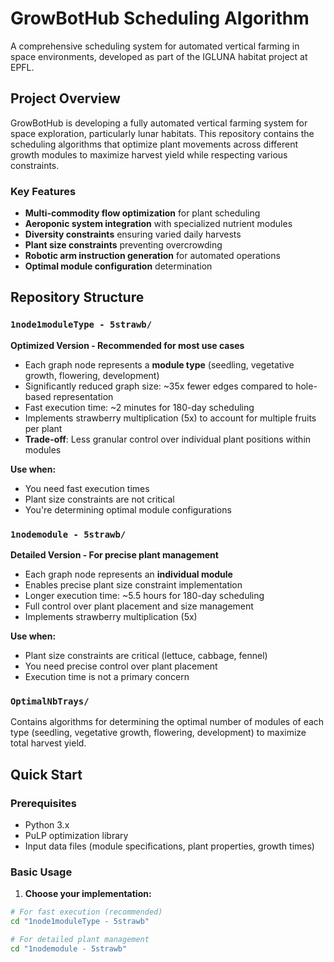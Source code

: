 # GrowBotHub Scheduling Algorithm

A comprehensive scheduling system for automated vertical farming in space environments, developed as part of the IGLUNA habitat project at EPFL.

## Project Overview

GrowBotHub is developing a fully automated vertical farming system for space exploration, particularly lunar habitats. This repository contains the scheduling algorithms that optimize plant movements across different growth modules to maximize harvest yield while respecting various constraints.

### Key Features

- **Multi-commodity flow optimization** for plant scheduling
- **Aeroponic system integration** with specialized nutrient modules
- **Diversity constraints** ensuring varied daily harvests
- **Plant size constraints** preventing overcrowding
- **Robotic arm instruction generation** for automated operations
- **Optimal module configuration** determination

## Repository Structure

### `1node1moduleType - 5strawb/`
**Optimized Version - Recommended for most use cases**

- Each graph node represents a **module type** (seedling, vegetative growth, flowering, development)
- Significantly reduced graph size: ~35x fewer edges compared to hole-based representation
- Fast execution time: ~2 minutes for 180-day scheduling
- Implements strawberry multiplication (5x) to account for multiple fruits per plant
- **Trade-off**: Less granular control over individual plant positions within modules

**Use when:**
- You need fast execution times
- Plant size constraints are not critical
- You're determining optimal module configurations

### `1nodemodule - 5strawb/`
**Detailed Version - For precise plant management**

- Each graph node represents an **individual module**
- Enables precise plant size constraint implementation
- Longer execution time: ~5.5 hours for 180-day scheduling
- Full control over plant placement and size management
- Implements strawberry multiplication (5x)

**Use when:**
- Plant size constraints are critical (lettuce, cabbage, fennel)
- You need precise control over plant placement
- Execution time is not a primary concern

### `OptimalNbTrays/`
Contains algorithms for determining the optimal number of modules of each type (seedling, vegetative growth, flowering, development) to maximize total harvest yield.

## Quick Start

### Prerequisites
- Python 3.x
- PuLP optimization library
- Input data files (module specifications, plant properties, growth times)

### Basic Usage

1. **Choose your implementation:**
  ```bash
  # For fast execution (recommended)
  cd "1node1moduleType - 5strawb"
  
  # For detailed plant management
  cd "1nodemodule - 5strawb"
